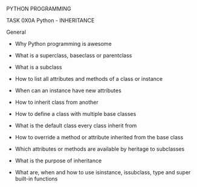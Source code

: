 PYTHON PROGRAMMING

TASK 0X0A
Python - INHERITANCE


 General

- Why Python programming is awesome
- What is a superclass, baseclass or parentclass
- What is a subclass

- How to list all attributes and methods of a class or instance
- When can an instance have new attributes
- How to inherit class from another

- How to define a class with multiple base classes
- What is the default class every class inherit from
- How to override a method or attribute inherited from the base class

- Which attributes or methods are available by heritage to subclasses
- What is the purpose of inheritance
- What are, when and how to use isinstance, issubclass, type and super built-in functions
